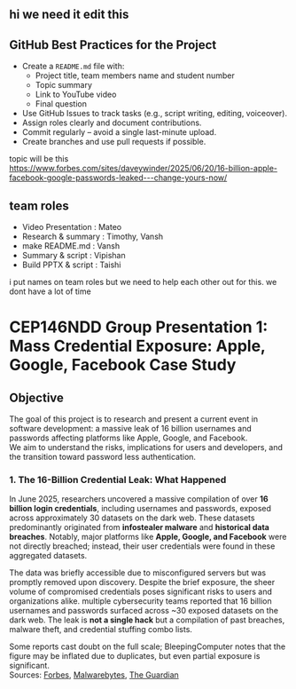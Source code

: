 ## hi we need it edit this

## GitHub Best Practices for the Project

- Create a `README.md` file with:
  - Project title, team members name and student number
  - Topic summary
  - Link to YouTube video
  - Final question
- Use GitHub Issues to track tasks (e.g., script writing, editing, voiceover).
- Assign roles clearly and document contributions.
- Commit regularly – avoid a single last-minute upload.
- Create branches and use pull requests if possible.

topic will be this https://www.forbes.com/sites/daveywinder/2025/06/20/16-billion-apple-facebook-google-passwords-leaked---change-yours-now/


## team roles
- Video Presentation   : Mateo
- Research & summary   : Timothy, Vansh
- make README.md       : Vansh
- Summary & script     : Vipishan
- Build PPTX & script  : Taishi

i put names on team roles but we need to help each other out for this. we dont have a lot of time

# CEP146NDD Group Presentation 1: Mass Credential Exposure: Apple, Google, Facebook Case Study

## Objective

The goal of this project is to research and present a current event in software development: a massive leak of 16 billion usernames and passwords affecting platforms like Apple, Google, and Facebook.  
We aim to understand the risks, implications for users and developers, and the transition toward password less authentication.

### 1. The 16-Billion Credential Leak: What Happened

In June 2025, researchers uncovered a massive compilation of over **16 billion login credentials**, including usernames and passwords, exposed across approximately 30 datasets on the dark web. These datasets predominantly originated from **infostealer malware** and **historical data breaches**. Notably, major platforms like **Apple, Google, and Facebook** were not directly breached; instead, their user credentials were found in these aggregated datasets.

The data was briefly accessible due to misconfigured servers but was promptly removed upon discovery. Despite the brief exposure, the sheer volume of compromised credentials poses significant risks to users and organizations alike. multiple cybersecurity teams reported that 16 billion usernames and passwords surfaced across ~30 exposed datasets on the dark web.  The leak is **not a single hack** but a compilation of past breaches, malware theft, and credential stuffing combo lists.  

Some reports cast doubt on the full scale; BleepingComputer notes that the figure may be inflated due to duplicates, but even partial exposure is significant.  
Sources: [Forbes](https://www.forbes.com/sites/daveywinder/2025/06/20/16-billion-apple-facebook-google-passwords-leaked---change-yours-now/), [Malwarebytes](https://www.malwarebytes.com/blog/news/2025/06/billions-of-logins-for-apple-google-facebook-telegram-and-more-found-exposed-online), [The Guardian](https://www.theguardian.com/technology/2025/jun/21/internet-users-advised-to-change-passwords-after-16bn-logins-exposed)

